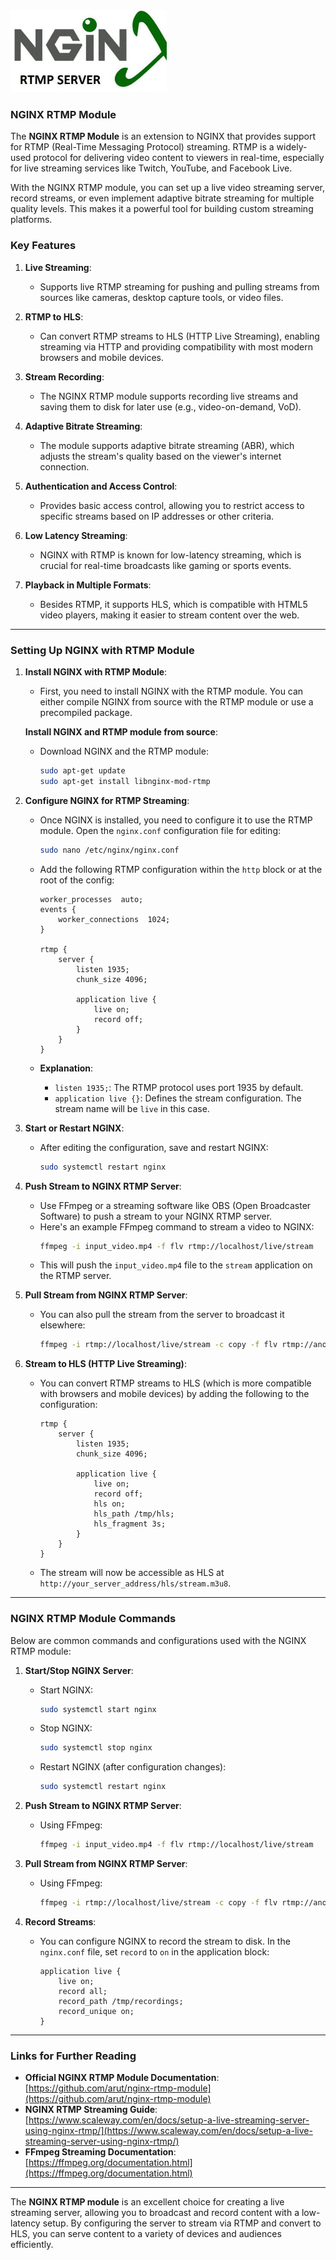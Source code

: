 <img src="assets/image.png" alt="NGINX RTMP" width="250" >

### **NGINX RTMP Module**

The **NGINX RTMP Module** is an extension to NGINX that provides support for RTMP (Real-Time Messaging Protocol) streaming. RTMP is a widely-used protocol for delivering video content to viewers in real-time, especially for live streaming services like Twitch, YouTube, and Facebook Live.

With the NGINX RTMP module, you can set up a live video streaming server, record streams, or even implement adaptive bitrate streaming for multiple quality levels. This makes it a powerful tool for building custom streaming platforms.

### **Key Features**

1. **Live Streaming**:
   - Supports live RTMP streaming for pushing and pulling streams from sources like cameras, desktop capture tools, or video files.

2. **RTMP to HLS**:
   - Can convert RTMP streams to HLS (HTTP Live Streaming), enabling streaming via HTTP and providing compatibility with most modern browsers and mobile devices.

3. **Stream Recording**:
   - The NGINX RTMP module supports recording live streams and saving them to disk for later use (e.g., video-on-demand, VoD).

4. **Adaptive Bitrate Streaming**:
   - The module supports adaptive bitrate streaming (ABR), which adjusts the stream's quality based on the viewer's internet connection.

5. **Authentication and Access Control**:
   - Provides basic access control, allowing you to restrict access to specific streams based on IP addresses or other criteria.

6. **Low Latency Streaming**:
   - NGINX with RTMP is known for low-latency streaming, which is crucial for real-time broadcasts like gaming or sports events.

7. **Playback in Multiple Formats**:
   - Besides RTMP, it supports HLS, which is compatible with HTML5 video players, making it easier to stream content over the web.

---

### **Setting Up NGINX with RTMP Module**

1. **Install NGINX with RTMP Module**:
   - First, you need to install NGINX with the RTMP module. You can either compile NGINX from source with the RTMP module or use a precompiled package.

   **Install NGINX and RTMP module from source**:
   - Download NGINX and the RTMP module:
     ```bash
     sudo apt-get update
     sudo apt-get install libnginx-mod-rtmp
     ```
   
2. **Configure NGINX for RTMP Streaming**:
   - Once NGINX is installed, you need to configure it to use the RTMP module. Open the `nginx.conf` configuration file for editing:
     ```bash
     sudo nano /etc/nginx/nginx.conf
     ```
   
   - Add the following RTMP configuration within the `http` block or at the root of the config:
     ```nginx
     worker_processes  auto;
     events {
         worker_connections  1024;
     }

     rtmp {
         server {
             listen 1935;
             chunk_size 4096;

             application live {
                 live on;
                 record off;
             }
         }
     }
     ```

   - **Explanation**:
     - `listen 1935;`: The RTMP protocol uses port 1935 by default.
     - `application live {}`: Defines the stream configuration. The stream name will be `live` in this case.

3. **Start or Restart NGINX**:
   - After editing the configuration, save and restart NGINX:
     ```bash
     sudo systemctl restart nginx
     ```

4. **Push Stream to NGINX RTMP Server**:
   - Use FFmpeg or a streaming software like OBS (Open Broadcaster Software) to push a stream to your NGINX RTMP server.
   - Here's an example FFmpeg command to stream a video to NGINX:
     ```bash
     ffmpeg -i input_video.mp4 -f flv rtmp://localhost/live/stream
     ```
   - This will push the `input_video.mp4` file to the `stream` application on the RTMP server.

5. **Pull Stream from NGINX RTMP Server**:
   - You can also pull the stream from the server to broadcast it elsewhere:
     ```bash
     ffmpeg -i rtmp://localhost/live/stream -c copy -f flv rtmp://another_server/live/stream
     ```

6. **Stream to HLS (HTTP Live Streaming)**:
   - You can convert RTMP streams to HLS (which is more compatible with browsers and mobile devices) by adding the following to the configuration:
     ```nginx
     rtmp {
         server {
             listen 1935;
             chunk_size 4096;

             application live {
                 live on;
                 record off;
                 hls on;
                 hls_path /tmp/hls;
                 hls_fragment 3s;
             }
         }
     }
     ```
   - The stream will now be accessible as HLS at `http://your_server_address/hls/stream.m3u8`.

---

### **NGINX RTMP Module Commands**

Below are common commands and configurations used with the NGINX RTMP module:

1. **Start/Stop NGINX Server**:
   - Start NGINX:
     ```bash
     sudo systemctl start nginx
     ```
   - Stop NGINX:
     ```bash
     sudo systemctl stop nginx
     ```
   - Restart NGINX (after configuration changes):
     ```bash
     sudo systemctl restart nginx
     ```

2. **Push Stream to NGINX RTMP Server**:
   - Using FFmpeg:
     ```bash
     ffmpeg -i input_video.mp4 -f flv rtmp://localhost/live/stream
     ```

3. **Pull Stream from NGINX RTMP Server**:
   - Using FFmpeg:
     ```bash
     ffmpeg -i rtmp://localhost/live/stream -c copy -f flv rtmp://another_server/live/stream
     ```

4. **Record Streams**:
   - You can configure NGINX to record the stream to disk. In the `nginx.conf` file, set `record` to `on` in the application block:
     ```nginx
     application live {
         live on;
         record all;
         record_path /tmp/recordings;
         record_unique on;
     }
     ```

---

### **Links for Further Reading**

- **Official NGINX RTMP Module Documentation**: [https://github.com/arut/nginx-rtmp-module](https://github.com/arut/nginx-rtmp-module)
- **NGINX RTMP Streaming Guide**: [https://www.scaleway.com/en/docs/setup-a-live-streaming-server-using-nginx-rtmp/](https://www.scaleway.com/en/docs/setup-a-live-streaming-server-using-nginx-rtmp/)
- **FFmpeg Streaming Documentation**: [https://ffmpeg.org/documentation.html](https://ffmpeg.org/documentation.html)

---

The **NGINX RTMP module** is an excellent choice for creating a live streaming server, allowing you to broadcast and record content with a low-latency setup. By configuring the server to stream via RTMP and convert to HLS, you can serve content to a variety of devices and audiences efficiently.
